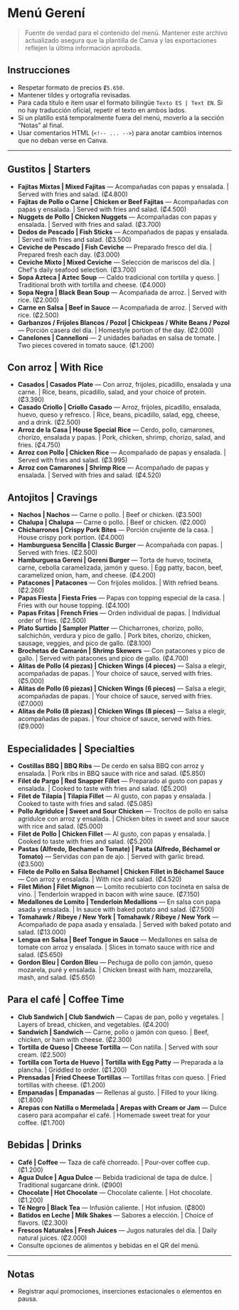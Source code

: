 # Menú Gerení

> Fuente de verdad para el contenido del menú. Mantener este archivo actualizado asegura que la plantilla de Canva y las exportaciones reflejen la última información aprobada.

## Instrucciones
- Respetar formato de precios `₡5.650`.
- Mantener tildes y ortografía revisadas.
- Para cada título e ítem usar el formato bilingüe `Texto ES | Text EN`. Si no hay traducción oficial, repetir el texto en ambos lados.
- Si un platillo está temporalmente fuera del menú, moverlo a la sección “Notas” al final.
- Usar comentarios HTML (`<!-- ... -->`) para anotar cambios internos que no deban verse en Canva.

---

## Gustitos | Starters
- **Fajitas Mixtas | Mixed Fajitas** — Acompañadas con papas y ensalada. | Served with fries and salad. (₡4.800)
- **Fajitas de Pollo o Carne | Chicken or Beef Fajitas** — Acompañadas con papas y ensalada. | Served with fries and salad. (₡4.500)
- **Nuggets de Pollo | Chicken Nuggets** — Acompañadas con papas y ensalada. | Served with fries and salad. (₡3.700)
- **Dedos de Pescado | Fish Sticks** — Acompañados de papas y ensalada. | Served with fries and salad. (₡3.500)
- **Ceviche de Pescado | Fish Ceviche** — Preparado fresco del día. | Prepared fresh each day. (₡3.000)
- **Ceviche Mixto | Mixed Ceviche** — Selección de mariscos del día. | Chef's daily seafood selection. (₡3.700)
- **Sopa Azteca | Aztec Soup** — Caldo tradicional con tortilla y queso. | Traditional broth with tortilla and cheese. (₡4.000)
- **Sopa Negra | Black Bean Soup** — Acompañada de arroz. | Served with rice. (₡2.000)
- **Carne en Salsa | Beef in Sauce** — Acompañada de arroz. | Served with rice. (₡2.500)
- **Garbanzos / Frijoles Blancos / Pozol | Chickpeas / White Beans / Pozol** — Porción casera del día. | Homestyle portion of the day. (₡2.000)
- **Canelones | Cannelloni** — 2 unidades bañadas en salsa de tomate. | Two pieces covered in tomato sauce. (₡1.200)

## Con arroz | With Rice
- **Casados | Casados Plate** — Con arroz, frijoles, picadillo, ensalada y una carne. | Rice, beans, picadillo, salad, and your choice of protein. (₡3.390)
- **Casado Criollo | Criollo Casado** — Arroz, frijoles, picadillo, ensalada, huevo, queso y refresco. | Rice, beans, picadillo, salad, egg, cheese, and a drink. (₡2.500)
- **Arroz de la Casa | House Special Rice** — Cerdo, pollo, camarones, chorizo, ensalada y papas. | Pork, chicken, shrimp, chorizo, salad, and fries. (₡4.750)
- **Arroz con Pollo | Chicken Rice** — Acompañado de papas y ensalada. | Served with fries and salad. (₡3.995)
- **Arroz con Camarones | Shrimp Rice** — Acompañado de papas y ensalada. | Served with fries and salad. (₡4.520)

## Antojitos | Cravings
- **Nachos | Nachos** — Carne o pollo. | Beef or chicken. (₡3.500)
- **Chalupa | Chalupa** — Carne o pollo. | Beef or chicken. (₡2.000)
- **Chicharrones | Crispy Pork Bites** — Porción crujiente de la casa. | House crispy pork portion. (₡4.000)
- **Hamburguesa Sencilla | Classic Burger** — Acompañada con papas. | Served with fries. (₡2.500)
- **Hamburguesa Gereni | Gereni Burger** — Torta de huevo, tocineta, carne, cebolla caramelizada, jamón y queso. | Egg patty, bacon, beef, caramelized onion, ham, and cheese. (₡4.200)
- **Patacones | Patacones** — Con frijoles molidos. | With refried beans. (₡2.260)
- **Papas Fiesta | Fiesta Fries** — Papas con topping especial de la casa. | Fries with our house topping. (₡4.100)
- **Papas Fritas | French Fries** — Orden individual de papas. | Individual order of fries. (₡2.500)
- **Plato Surtido | Sampler Platter** — Chicharrones, chorizo, pollo, salchichón, verdura y pico de gallo. | Pork bites, chorizo, chicken, sausage, veggies, and pico de gallo. (₡8.100)
- **Brochetas de Camarón | Shrimp Skewers** — Con patacones y pico de gallo. | Served with patacones and pico de gallo. (₡4.700)
- **Alitas de Pollo (4 piezas) | Chicken Wings (4 pieces)** — Salsa a elegir, acompañadas de papas. | Your choice of sauce, served with fries. (₡5.000)
- **Alitas de Pollo (6 piezas) | Chicken Wings (6 pieces)** — Salsa a elegir, acompañadas de papas. | Your choice of sauce, served with fries. (₡7.000)
- **Alitas de Pollo (8 piezas) | Chicken Wings (8 pieces)** — Salsa a elegir, acompañadas de papas. | Your choice of sauce, served with fries. (₡9.000)

## Especialidades | Specialties
- **Costillas BBQ | BBQ Ribs** — De cerdo en salsa BBQ con arroz y ensalada. | Pork ribs in BBQ sauce with rice and salad. (₡5.850)
- **Filet de Pargo | Red Snapper Fillet** — Preparado al gusto con papas y ensalada. | Cooked to taste with fries and salad. (₡5.200)
- **Filet de Tilapia | Tilapia Fillet** — Al gusto, con papas y ensalada. | Cooked to taste with fries and salad. (₡5.085)
- **Pollo Agridulce | Sweet and Sour Chicken** — Trocitos de pollo en salsa agridulce con arroz y ensalada. | Chicken bites in sweet and sour sauce with rice and salad. (₡5.000)
- **Filet de Pollo | Chicken Fillet** — Al gusto, con papas y ensalada. | Cooked to taste with fries and salad. (₡5.200)
- **Pastas (Alfredo, Bechamel o Tomate) | Pasta (Alfredo, Béchamel or Tomato)** — Servidas con pan de ajo. | Served with garlic bread. (₡3.500)
- **Filete de Pollo en Salsa Bechamel | Chicken Fillet in Béchamel Sauce** — Con arroz y ensalada. | With rice and salad. (₡4.520)
- **Filet Miñon | Filet Mignon** — Lomito recubierto con tocineta en salsa de vino. | Tenderloin wrapped in bacon with wine sauce. (₡7.150)
- **Medallones de Lomito | Tenderloin Medallions** — En salsa con papa asada y ensalada. | In sauce with baked potato and salad. (₡7.500)
- **Tomahawk / Ribeye / New York | Tomahawk / Ribeye / New York** — Acompañado de papa asada y ensalada. | Served with baked potato and salad. (₡13.000)
- **Lengua en Salsa | Beef Tongue in Sauce** — Medallones en salsa de tomate con arroz y ensalada. | Slices in tomato sauce with rice and salad. (₡5.650)
- **Gordon Bleu | Cordon Bleu** — Pechuga de pollo con jamón, queso mozarela, puré y ensalada. | Chicken breast with ham, mozzarella, mash, and salad. (₡5.650)

## Para el café | Coffee Time
- **Club Sandwich | Club Sandwich** — Capas de pan, pollo y vegetales. | Layers of bread, chicken, and vegetables. (₡4.200)
- **Sandwich | Sandwich** — Carne, pollo o jamón con queso. | Beef, chicken, or ham with cheese. (₡2.300)
- **Tortilla de Queso | Cheese Tortilla** — Con natilla. | Served with sour cream. (₡2.500)
- **Tortilla con Torta de Huevo | Tortilla with Egg Patty** — Preparada a la plancha. | Griddled to order. (₡1.200)
- **Prensadas | Fried Cheese Tortillas** — Tortillas fritas con queso. | Fried tortillas with cheese. (₡1.200)
- **Empanadas | Empanadas** — Rellenas al gusto. | Filled to your liking. (₡1.800)
- **Arepas con Natilla o Mermelada | Arepas with Cream or Jam** — Dulce casero para acompañar el café. | Homemade sweet treat for your coffee. (₡1.700)

## Bebidas | Drinks
- **Café | Coffee** — Taza de café chorreado. | Pour-over coffee cup. (₡1.200)
- **Agua Dulce | Agua Dulce** — Bebida tradicional de tapa de dulce. | Traditional sugarcane drink. (₡900)
- **Chocolate | Hot Chocolate** — Chocolate caliente. | Hot chocolate. (₡1.200)
- **Té Negro | Black Tea** — Infusión caliente. | Hot infusion. (₡800)
- **Batidos en Leche | Milk Shakes** — Sabores a elección. | Choice of flavors. (₡2.300)
- **Frescos Naturales | Fresh Juices** — Jugos naturales del día. | Daily natural juices. (₡2.000)
- Consulte opciones de alimentos y bebidas en el QR del menú.

---

## Notas
- Registrar aquí promociones, inserciones estacionales o elementos en pausa.

